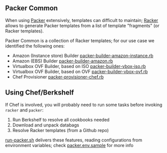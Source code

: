 Packer Common
---

When using [Packer](www.packer.io) extensively, templates can difficult to maintain; [Racker](https://github.com/aspring/racker) allows to generate Packer templates from a list of template "fragments" (or Racker templates).

Packer Common is a collection of Racker templates; for our use case we identified the following ones:
- Amazon (Instance store) Builder  [packer-builder-amazon-instance.rb](packer-builder-amazon-instance.rb)
- Amazon (EBS) Builder [packer-builder-amazon.rb](packer-builder-amazon.rb)
- Virtualbox OVF Builder, based on ISO [packer-builder-vbox-iso.rb](packer-builder-vbox-iso.rb)
- Virtualbox OVF Builder, based on OVF [packer-builder-vbox-ovf.rb](packer-builder-vbox-ovf.rb)
- Chef Provisioner [packer-provisioner-chef.rb](packer-provisioner-chef.rb)

Using Chef/Berkshelf
---

If Chef is involved, you will probably need to run some tasks before invoking `racker` and `packer`:

1. Run Berkshelf to resolve all cookbooks needed
2. Download and unpack databags
3. Resolve Racker templates (from a Github repo)

[run-packer.sh](run-packer.sh) delivers these features, reading configurations from environment variables; check [packer.env.sample](packer.env.sample) for more info
